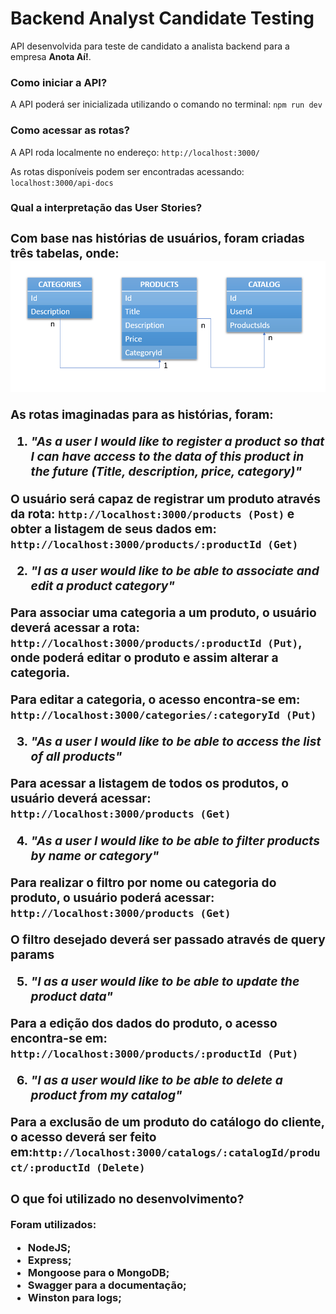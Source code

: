 <h1>Backend Analyst Candidate Testing</h1>

  API desenvolvida para teste de candidato a analista backend para a empresa **Anota Aí!**.

<strong><h3>Como iniciar a API?</h3></strong>

  A API poderá ser inicializada utilizando o comando no terminal: `npm run dev`  

<strong><h3>Como acessar as rotas?</h3></strong>

  A API roda localmente no endereço: `http://localhost:3000/`  

  As rotas disponíveis podem ser encontradas acessando: `localhost:3000/api-docs`  


<strong><h3>Qual a interpretação das User Stories?<h3></strong>

  Com base nas histórias de usuários, foram criadas três tabelas, onde:
![Tabelas](src/app/assets/images/tables.png)

  As rotas imaginadas para as histórias, foram:

  1. _"As a user I would like to register a product so that I can have access to the data of this product in the future (Title, description, price, category)"_  
  
  O usuário será capaz de registrar um produto através da rota: `http://localhost:3000/products (Post)` e obter a listagem de seus dados em: `http://localhost:3000/products/:productId (Get)`  
    
  2. _"I as a user would like to be able to associate and edit a product category"_  
  
  Para associar uma categoria a um produto, o usuário deverá acessar a rota: `http://localhost:3000/products/:productId (Put)`, onde poderá editar o produto e assim alterar a categoria.  

  Para editar a categoria, o acesso encontra-se em: `http://localhost:3000/categories/:categoryId (Put)`  

  3. _"As a user I would like to be able to access the list of all products"_  

  Para acessar a listagem de todos os produtos, o usuário deverá acessar: `http://localhost:3000/products (Get)`  

  4. _"As a user I would like to be able to filter products by name or category"_  

  Para realizar o filtro por nome ou categoria do produto, o usuário poderá acessar: `http://localhost:3000/products (Get)`  

  O filtro desejado deverá ser passado através de query params

  5. _"I as a user would like to be able to update the product data"_  

  Para a edição dos dados do produto, o acesso encontra-se em: `http://localhost:3000/products/:productId (Put)`  

  6. _"I as a user would like to be able to delete a product from my catalog"_  

  Para a exclusão de um produto do catálogo do cliente, o acesso deverá ser feito em:`http://localhost:3000/catalogs/:catalogId/product/:productId (Delete)`  

<strong><h3>O que foi utilizado no desenvolvimento?</h3></strong>

Foram utilizados:
- NodeJS;
- Express;
- Mongoose para o MongoDB;
- Swagger para a documentação;
- Winston para logs;